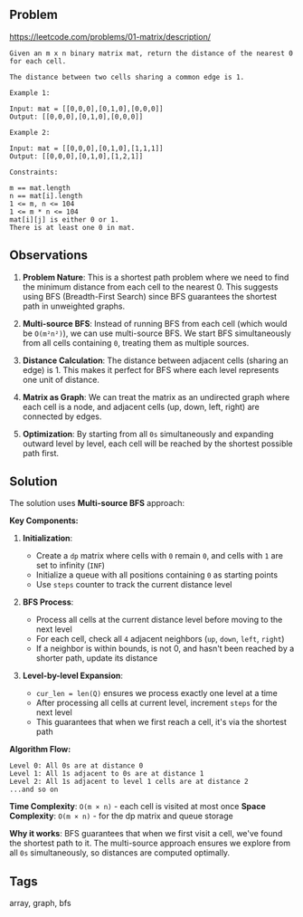 ## Problem

https://leetcode.com/problems/01-matrix/description/

```
Given an m x n binary matrix mat, return the distance of the nearest 0 for each cell.

The distance between two cells sharing a common edge is 1.

Example 1:

Input: mat = [[0,0,0],[0,1,0],[0,0,0]]
Output: [[0,0,0],[0,1,0],[0,0,0]]

Example 2:

Input: mat = [[0,0,0],[0,1,0],[1,1,1]]
Output: [[0,0,0],[0,1,0],[1,2,1]]

Constraints:

m == mat.length
n == mat[i].length
1 <= m, n <= 104
1 <= m * n <= 104
mat[i][j] is either 0 or 1.
There is at least one 0 in mat.
```

## Observations

1. **Problem Nature**: This is a shortest path problem where we need to find the minimum distance from each cell to the nearest 0. This suggests using BFS (Breadth-First Search) since BFS guarantees the shortest path in unweighted graphs.

2. **Multi-source BFS**: Instead of running BFS from each cell (which would be `O(m²n²)`), we can use multi-source BFS. We start BFS simultaneously from all cells containing `0`, treating them as multiple sources.

3. **Distance Calculation**: The distance between adjacent cells (sharing an edge) is 1. This makes it perfect for BFS where each level represents one unit of distance.

4. **Matrix as Graph**: We can treat the matrix as an undirected graph where each cell is a node, and adjacent cells (up, down, left, right) are connected by edges.

5. **Optimization**: By starting from all `0s` simultaneously and expanding outward level by level, each cell will be reached by the shortest possible path first.

## Solution

The solution uses **Multi-source BFS** approach:

**Key Components:**

1. **Initialization**:
   - Create a `dp` matrix where cells with `0` remain `0`, and cells with `1` are set to infinity (`INF`)
   - Initialize a queue with all positions containing `0` as starting points
   - Use `steps` counter to track the current distance level

2. **BFS Process**:
   - Process all cells at the current distance level before moving to the next level
   - For each cell, check all `4` adjacent neighbors (`up`, `down`, `left`, `right`)
   - If a neighbor is within bounds, is not 0, and hasn't been reached by a shorter path, update its distance

3. **Level-by-level Expansion**:
   - `cur_len = len(Q)` ensures we process exactly one level at a time
   - After processing all cells at current level, increment `steps` for the next level
   - This guarantees that when we first reach a cell, it's via the shortest path

**Algorithm Flow:**
```
Level 0: All 0s are at distance 0
Level 1: All 1s adjacent to 0s are at distance 1  
Level 2: All 1s adjacent to level 1 cells are at distance 2
...and so on
```

**Time Complexity**: `O(m × n)` - each cell is visited at most once
**Space Complexity**: `O(m × n)` - for the dp matrix and queue storage

**Why it works**: BFS guarantees that when we first visit a cell, we've found the shortest path to it. The multi-source approach ensures we explore from all `0s` simultaneously, so distances are computed optimally.

## Tags

array, graph, bfs